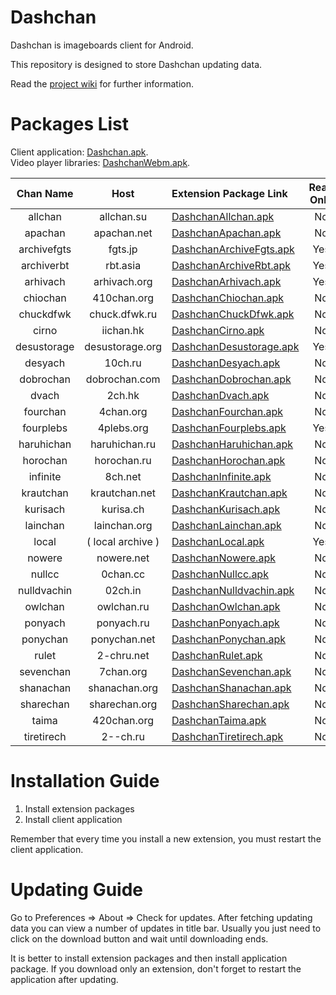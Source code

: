 # Dashchan

Dashchan is imageboards client for Android.

This repository is designed to store Dashchan updating data.

Read the [project wiki](https://github.com/Mishiranu/Dashchan/wiki) for further information.

# Packages List

Client application: [Dashchan.apk](https://github.com/Mishiranu/Dashchan/raw/master/update/package/Dashchan.apk).  
Video player libraries: [DashchanWebm.apk](https://github.com/Mishiranu/Dashchan/raw/master/update/package/DashchanWebm.apk).

| Chan Name       | Host                 | Extension Package Link                                                                                                     | Read Only |
| :-------------: | :------------------: | :------------------------------------------------------------------------------------------------------------------------- | :-------: |
| allchan         | allchan.su           | [DashchanAllchan.apk](https://github.com/Mishiranu/Dashchan/raw/master/update/package/DashchanAllchan.apk)                 | No        |
| apachan         | apachan.net          | [DashchanApachan.apk](https://github.com/Mishiranu/Dashchan/raw/master/update/package/DashchanApachan.apk)                 | No        |
| archivefgts     | fgts.jp              | [DashchanArchiveFgts.apk](https://github.com/Mishiranu/Dashchan/raw/master/update/package/DashchanArchiveFgts.apk)         | Yes       |
| archiverbt      | rbt.asia             | [DashchanArchiveRbt.apk](https://github.com/Mishiranu/Dashchan/raw/master/update/package/DashchanArchiveRbt.apk)           | Yes       |
| arhivach        | arhivach.org         | [DashchanArhivach.apk](https://github.com/Mishiranu/Dashchan/raw/master/update/package/DashchanArhivach.apk)               | Yes       |
| chiochan        | 410chan.org          | [DashchanChiochan.apk](https://github.com/Mishiranu/Dashchan/raw/master/update/package/DashchanChiochan.apk)               | No        |
| chuckdfwk       | chuck.dfwk.ru        | [DashchanChuckDfwk.apk](https://github.com/Mishiranu/Dashchan/raw/master/update/package/DashchanChuckDfwk.apk)             | No        |
| cirno           | iichan.hk            | [DashchanCirno.apk](https://github.com/Mishiranu/Dashchan/raw/master/update/package/DashchanCirno.apk)                     | No        |
| desustorage     | desustorage.org      | [DashchanDesustorage.apk](https://github.com/Mishiranu/Dashchan/raw/master/update/package/DashchanDesustorage.apk)         | Yes       |
| desyach         | 10ch.ru              | [DashchanDesyach.apk](https://github.com/Mishiranu/Dashchan/raw/master/update/package/DashchanDesyach.apk)                 | No        |
| dobrochan       | dobrochan.com        | [DashchanDobrochan.apk](https://github.com/Mishiranu/Dashchan/raw/master/update/package/DashchanDobrochan.apk)             | No        |
| dvach           | 2ch.hk               | [DashchanDvach.apk](https://github.com/Mishiranu/Dashchan/raw/master/update/package/DashchanDvach.apk)                     | No        |
| fourchan        | 4chan.org            | [DashchanFourchan.apk](https://github.com/Mishiranu/Dashchan/raw/master/update/package/DashchanFourchan.apk)               | No        |
| fourplebs       | 4plebs.org           | [DashchanFourplebs.apk](https://github.com/Mishiranu/Dashchan/raw/master/update/package/DashchanFourplebs.apk)             | Yes       |
| haruhichan      | haruhichan.ru        | [DashchanHaruhichan.apk](https://github.com/Mishiranu/Dashchan/raw/master/update/package/DashchanHaruhichan.apk)           | No        |
| horochan        | horochan.ru          | [DashchanHorochan.apk](https://github.com/Mishiranu/Dashchan/raw/master/update/package/DashchanHorochan.apk)               | No        |
| infinite        | 8ch.net              | [DashchanInfinite.apk](https://github.com/Mishiranu/Dashchan/raw/master/update/package/DashchanInfinite.apk)               | No        |
| krautchan       | krautchan.net        | [DashchanKrautchan.apk](https://github.com/Mishiranu/Dashchan/raw/master/update/package/DashchanKrautchan.apk)             | No        |
| kurisach        | kurisa.ch            | [DashchanKurisach.apk](https://github.com/Mishiranu/Dashchan/raw/master/update/package/DashchanKurisach.apk)               | No        |
| lainchan        | lainchan.org         | [DashchanLainchan.apk](https://github.com/Mishiranu/Dashchan/raw/master/update/package/DashchanLainchan.apk)               | No        |
| local           | ( local archive )    | [DashchanLocal.apk](https://github.com/Mishiranu/Dashchan/raw/master/update/package/DashchanLocal.apk)                     | Yes       |
| nowere          | nowere.net           | [DashchanNowere.apk](https://github.com/Mishiranu/Dashchan/raw/master/update/package/DashchanNowere.apk)                   | No        |
| nullcc          | 0chan.cc             | [DashchanNullcc.apk](https://github.com/Mishiranu/Dashchan/raw/master/update/package/DashchanNullcc.apk)                   | No        |
| nulldvachin     | 02ch.in              | [DashchanNulldvachin.apk](https://github.com/Mishiranu/Dashchan/raw/master/update/package/DashchanNulldvachin.apk)         | No        |
| owlchan         | owlchan.ru           | [DashchanOwlchan.apk](https://github.com/Mishiranu/Dashchan/raw/master/update/package/DashchanOwlchan.apk)                 | No        |
| ponyach         | ponyach.ru           | [DashchanPonyach.apk](https://github.com/Mishiranu/Dashchan/raw/master/update/package/DashchanPonyach.apk)                 | No        |
| ponychan        | ponychan.net         | [DashchanPonychan.apk](https://github.com/Mishiranu/Dashchan/raw/master/update/package/DashchanPonychan.apk)               | No        |
| rulet           | 2-chru.net           | [DashchanRulet.apk](https://github.com/Mishiranu/Dashchan/raw/master/update/package/DashchanRulet.apk)                     | No        |
| sevenchan       | 7chan.org            | [DashchanSevenchan.apk](https://github.com/Mishiranu/Dashchan/raw/master/update/package/DashchanSevenchan.apk)             | No        |
| shanachan       | shanachan.org        | [DashchanShanachan.apk](https://github.com/Mishiranu/Dashchan/raw/master/update/package/DashchanShanachan.apk)             | No        |
| sharechan       | sharechan.org        | [DashchanSharechan.apk](https://github.com/Mishiranu/Dashchan/raw/master/update/package/DashchanSharechan.apk)             | No        |
| taima           | 420chan.org          | [DashchanTaima.apk](https://github.com/Mishiranu/Dashchan/raw/master/update/package/DashchanTaima.apk)                     | No        |
| tiretirech      | 2--ch.ru             | [DashchanTiretirech.apk](https://github.com/Mishiranu/Dashchan/raw/master/update/package/DashchanTiretirech.apk)           | No        |

# Installation Guide

1. Install extension packages
2. Install client application

Remember that every time you install a new extension, you must restart the client application.

# Updating Guide

Go to Preferences ⇒ About ⇒ Check for updates. After fetching updating data you can view a number of updates in title bar. Usually you just need to click on the download button and wait until downloading ends.

It is better to install extension packages and then install application package. If you download only an extension, don't forget to restart the application after updating.